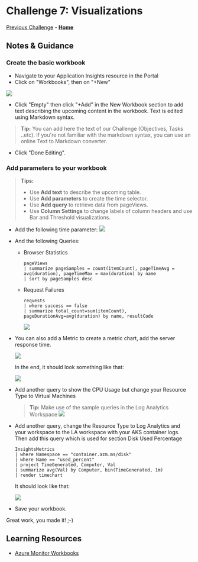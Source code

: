 # Challenge 7: Visualizations

[Previous Challenge](./06-Log-Queries-With-KQL-And-Grafana.md) - **[Home](../README.md)**

## Notes & Guidance

### Create the basic workbook
- Navigate to your Application Insights resource in the Portal
- Click on "Workbooks", then on "+New"

![](../Images/07-01-Azure-Portal-Create-Workbook.png)

- Click "Empty" then click "+Add" in the New Workbook section to add text describing the upcoming content in the workbook. Text is edited using Markdown syntax.

>**Tip:** You can add here the text of our Challenge (Objectives, Tasks ..etc). If you're not familiar with the markdown syntax, you can use an online Text to Markdown converter.
  
- Click "Done Editing".
  
### Add parameters to your workbook
>**Tips:**
> * Use **Add text** to describe the upcoming table.
> * Use **Add parameters** to create the time selector.
> * Use **Add query** to retrieve data from pageViews.
> * Use **Column Settings** to change labels of column headers and use Bar and Threshold visualizations.

- Add the following time parameter:
![](../Images/07-02-Azure-Portal-Workbook-New-Parameter.png)  
- And the following Queries:
  - Browser Statistics
    ```
    pageViews
    | summarize pageSamples = count(itemCount), pageTimeAvg = avg(duration), pageTimeMax = max(duration) by name
    | sort by pageSamples desc
    ```
  - Request Failures  
    ```
    requests
    | where success == false
    | summarize total_count=sum(itemCount), pageDurationAvg=avg(duration) by name, resultCode
    ```
    ![](../Images/07-03-Azure-Portal-Workbook-Request-Failures.png)

- You can also add a Metric to create a metric chart, add the server response time.

    ![](../Images/07-04-Azure-Portal-Workbook-Create-Metric-Chart.png)
    
    In the end, it should look something like that:
    
    ![](../Images/07-05-Azure-Portal-Workbook-Metric-Chart.png)

- Add another query to show the CPU Usage but change your Resource Type to Virtual Machines  

    >**Tip:** Make use of the sample queries in the Log Analytics Workspace
    ![](../Images/07-06-Azure-Portal-Workbook-Edit-Query.png)

- Add another query, change the Resource Type to Log Analytics and your workspace to the LA workspace with your AKS container logs. Then add this query which is used for section Disk Used Percentage
    ```
    InsightsMetrics
    | where Namespace == "container.azm.ms/disk" 
    | where Name == "used_percent"
    | project TimeGenerated, Computer, Val 
    | summarize avg(Val) by Computer, bin(TimeGenerated, 1m)
    | render timechart
    ```
  
    It should look like that:

    ![](../Images/07-07-Azure-Portal-Workbook-Query-Result.png)
 

- Save your workbook.

Great work, you made it! ;-)


## Learning Resources
* [Azure Monitor Workbooks](https://docs.microsoft.com/en-us/azure/azure-monitor/app/usage-workbooks)
